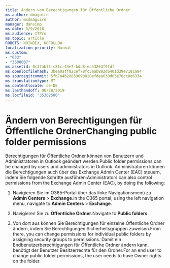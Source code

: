 ```yaml
---
title: Ändern von Berechtigungen für Öffentliche Ordner
ms.author: dmaguire
author: msdmaguire
manager: dansimp
ms.date: 5/9/2018
ms.audience: ITPro
ms.topic: article
ROBOTS: NOINDEX, NOFOLLOW
localization_priority: Normal
ms.custom:
- "633"
- "3500007"
ms.assetid: 0c37ab75-c81c-44e7-bda8-ea43263f9fdf
ms.openlocfilehash: 3bea0aff82cef78fc5aab892d6401d39e718ca94
ms.sourcegitcommit: 5fb7a4b28859690020efdea630d03e70cc0e6334
ms.translationtype: MT
ms.contentlocale: de-DE
ms.lasthandoff: 06/28/2019
ms.locfileid: "35362500"
---
```

# <a name="changing-public-folder-permissions"></a><span data-ttu-id="07fbd-102">Ändern von Berechtigungen für Öffentliche Ordner</span><span class="sxs-lookup"><span data-stu-id="07fbd-102">Changing public folder permissions</span></span>

<span data-ttu-id="07fbd-103">Berechtigungen für Öffentliche Ordner können von Benutzern und Administratoren in Outlook geändert werden.</span><span class="sxs-lookup"><span data-stu-id="07fbd-103">Public folder permissions can be changed by users and administrators in Outlook.</span></span> <span data-ttu-id="07fbd-104">Administratoren können die Berechtigungen auch über das Exchange Admin Center (EAC) steuern, indem Sie folgende Schritte ausführen:</span><span class="sxs-lookup"><span data-stu-id="07fbd-104">Administrators can also control permissions from the Exchange Admin Center (EAC), by doing the following:</span></span>
  
1. <span data-ttu-id="07fbd-105">Navigieren Sie im O365-Portal über das linke Navigationsmenü zu **Admin Centers** \> **Exchange**.</span><span class="sxs-lookup"><span data-stu-id="07fbd-105">In the O365 portal, using the left navigation menu, navigate to **Admin Centers** \> **Exchange**.</span></span>

2. <span data-ttu-id="07fbd-106">Navigieren Sie zu **Öffentliche Ordner**.</span><span class="sxs-lookup"><span data-stu-id="07fbd-106">Navigate to **Public folders**.</span></span>

3. <span data-ttu-id="07fbd-107">Von dort aus können Sie Berechtigungen für einzelne Öffentliche Ordner ändern, indem Sie Berechtigungen Sicherheitsgruppen zuweisen.</span><span class="sxs-lookup"><span data-stu-id="07fbd-107">From there, you can change permissions for individual public folders by assigning security groups to permissions.</span></span> <span data-ttu-id="07fbd-108">Damit ein Endbenutzerberechtigungen für Öffentliche Ordner ändern kann, benötigt der Benutzer Besitzerrechte für den Ordner.</span><span class="sxs-lookup"><span data-stu-id="07fbd-108">For an end user to change public folder permissions, the user needs to have Owner rights on the folder.</span></span>
